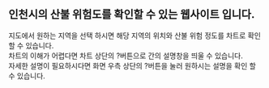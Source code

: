## 인천시의 산불 위험도를 확인할 수 있는 웹사이트 입니다.
지도에서 원하는 지역을 선택 하시면 해당 지역의 위치와 산불 위험 정도를 차트로 확인할 수 있습니다.   
차트의 이해가 어렵다면 차트 상단의 ?버튼으로 간의 설명창을 띄울 수 있습니다.   
자세한 설명이 필요하시다면 화면 우측 상단의 ?버튼을 눌러 원하시는 설명을 확인 할 수 있습니다.   
